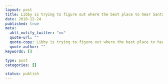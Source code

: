 ```yaml
--- 
layout: post
title: Libby is trying to figure out where the best place to hear Santa's jingles, so she can race to sleep
date: 2010-12-24
published: true
meta: 
  aktt_notify_twitter: "no"
  quote-url: ""
  quote-copy: Libby is trying to figure out where the best place to hear Santa's jingles, so she can race to sleep
  quote-author: ""
keywords: []

type: post
categories: []

status: publish
---
```


